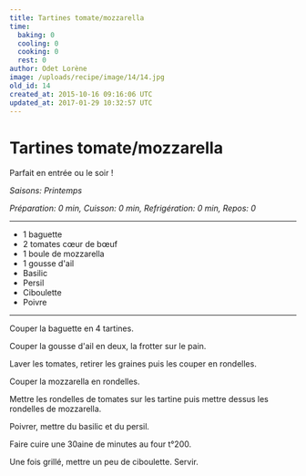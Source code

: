 ```yaml
---
title: Tartines tomate/mozzarella
time:
  baking: 0
  cooling: 0
  cooking: 0
  rest: 0
author: Odet Lorène
image: /uploads/recipe/image/14/14.jpg
old_id: 14
created_at: 2015-10-16 09:16:06 UTC
updated_at: 2017-01-29 10:32:57 UTC
---
```


# Tartines tomate/mozzarella

Parfait en entrée ou le soir !

_Saisons: Printemps_

_Préparation: 0 min, Cuisson: 0 min, Refrigération: 0 min, Repos: 0_

---

- 1 baguette
- 2 tomates cœur de bœuf
- 1 boule de mozzarella
- 1 gousse d'ail
- Basilic
- Persil
- Ciboulette
- Poivre

---

Couper la baguette en 4 tartines.

Couper la gousse d'ail en deux, la frotter sur le pain.

Laver les tomates, retirer les graines puis les couper en rondelles.

Couper la mozzarella en rondelles.

Mettre les rondelles de tomates sur les tartine puis mettre dessus les rondelles de mozzarella.

Poivrer, mettre du basilic et du persil.

Faire cuire une 30aine de minutes au four t°200.

Une fois grillé, mettre un peu de ciboulette. Servir.
